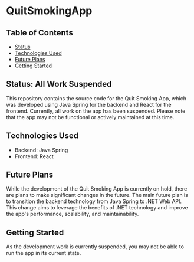 # QuitSmokingApp

## Table of Contents

- [Status](#status)
- [Technologies Used](#technologies-used)
- [Future Plans](#future-plans)
- [Getting Started](#getting-started)

## Status: All Work Suspended

This repository contains the source code for the Quit Smoking App, which was developed using Java Spring for the backend and React for the frontend. Currently, all work on the app has been suspended. Please note that the app may not be functional or actively maintained at this time.

## Technologies Used

- Backend: Java Spring
- Frontend: React

## Future Plans

While the development of the Quit Smoking App is currently on hold, there are plans to make significant changes in the future. The main future plan is to transition the backend technology from Java Spring to .NET Web API. This change aims to leverage the benefits of .NET technology and improve the app's performance, scalability, and maintainability.

## Getting Started

As the development work is currently suspended, you may not be able to run the app in its current state.

